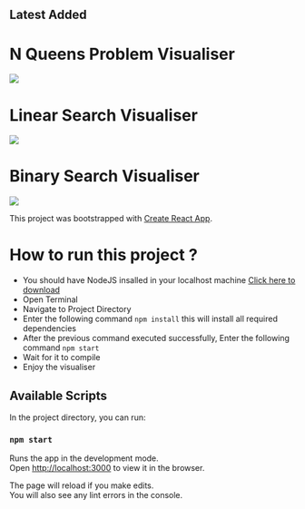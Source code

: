 ## Latest Added
# N Queens Problem Visualiser
<img src="https://raw.githubusercontent.com/dipeshpatil/algorithms-visualiser/master/src/backTrackingAlgorithms/nQueensProblem/nqueens.png" />

# Linear Search Visualiser
<img src="https://raw.githubusercontent.com/dipeshpatil/algorithms-visualiser/master/src/searchingAlgorithms/linearSearch/linearsearchss.png" />

# Binary Search Visualiser
<img src="https://raw.githubusercontent.com/dipeshpatil/algorithms-visualiser/master/src/searchingAlgorithms/binarySearch/binarysearchss.png" />

This project was bootstrapped with [Create React App](https://github.com/facebook/create-react-app).

# How to run this project ?

- You should have NodeJS insalled in your localhost machine [Click here to download](https://nodejs.org/en/)
- Open Terminal
- Navigate to Project Directory
- Enter the following command `npm install` this will install all required dependencies
- After the previous command executed successfully, Enter the following command `npm start`
- Wait for it to compile
- Enjoy the visualiser
## Available Scripts
In the project directory, you can run:

### `npm start`

Runs the app in the development mode.<br />
Open [http://localhost:3000](http://localhost:3000) to view it in the browser.

The page will reload if you make edits.<br />
You will also see any lint errors in the console.
